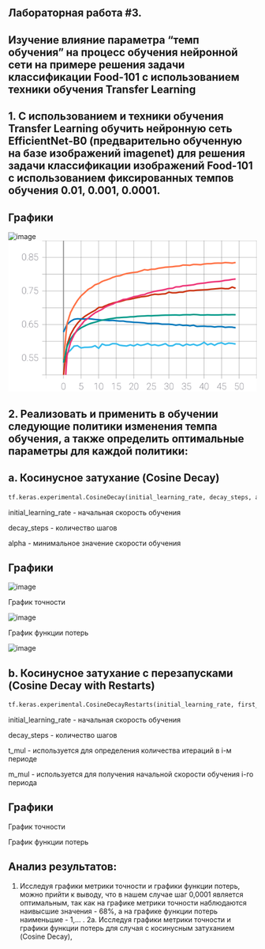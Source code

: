 ## Лабораторная работа #3.
##          Изучение влияние параметра “темп обучения” на процесс обучения нейронной сети на примере решения задачи классификации Food-101 с использованием техники обучения Transfer Learning
## 1. С использованием и техники обучения Transfer Learning обучить нейронную сеть EfficientNet-B0 (предварительно обученную на базе изображений imagenet) для решения задачи классификации изображений Food-101 с использованием фиксированных темпов обучения 0.01, 0.001, 0.0001.
 

## Графики
![image](https://user-images.githubusercontent.com/81873177/116250303-46c18800-a776-11eb-8407-f5c1215895b5.png)
![SVG example](./grafs/epoch_categorical_accuracy2.svg)

## 2. Реализовать и применить в обучении следующие политики изменения темпа обучения, а также определить оптимальные параметры для каждой политики:
## a. Косинусное затухание (Cosine Decay) 

```python
tf.keras.experimental.CosineDecay(initial_learning_rate, decay_steps, alpha=0.0)
```
initial_learning_rate	- начальная скорость обучения

decay_steps	- количество шагов

alpha -	минимальное значение скорости обучения

## Графики
![image](https://user-images.githubusercontent.com/81873177/116254807-55aa3980-a77a-11eb-8246-d9b70013396e.png)

График точности

![image](https://user-images.githubusercontent.com/81873177/116276753-7a5bdc80-a78d-11eb-92fb-3da5bb33ee50.png)


График функции потерь

![image](https://user-images.githubusercontent.com/81873177/116276771-80ea5400-a78d-11eb-9651-aa989a53fa88.png)



## b. Косинусное затухание с перезапусками (Cosine Decay with Restarts) 
```python
tf.keras.experimental.CosineDecayRestarts(initial_learning_rate, first_decay_steps, t_mul=2.0, m_mul=1.0)
```
initial_learning_rate	- начальная скорость обучения

decay_steps	- количество шагов

t_mul	- используется для определения количества итераций в i-м периоде

m_mul	- используется для получения начальной скорости обучения i-го периода

## Графики
График точности

График функции потерь

## Анализ результатов:
1. Исследуя графики метрики точности и графики функции потерь, можно прийти к выводу, что в нашем случае шаг 0,0001 является оптимальным, так как на графике метрики точности наблюдаются наивысшие значения - 68%, а на графике функции потерь наименьшие - 1,... .
2а. Исследуя графики метрики точности и графики функции потерь для случая с косинусным затуханием (Cosine Decay), 
